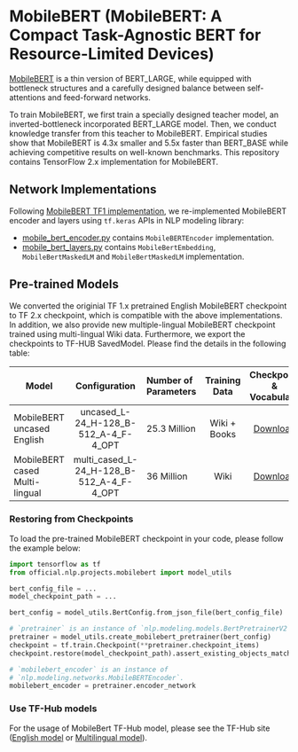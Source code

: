 # MobileBERT (MobileBERT: A Compact Task-Agnostic BERT for Resource-Limited Devices)

[MobileBERT](https://arxiv.org/abs/2004.02984)
is a thin version of BERT_LARGE, while equipped with bottleneck
structures and a carefully designed balance between self-attentions and
feed-forward networks.

To train MobileBERT, we first train a specially designed teacher model, an
inverted-bottleneck incorporated BERT_LARGE model. Then, we conduct knowledge
transfer from this teacher to MobileBERT. Empirical studies show that MobileBERT
is 4.3x smaller and 5.5x faster than BERT_BASE while achieving competitive
results on well-known benchmarks. This repository contains TensorFlow 2.x
implementation for MobileBERT.

## Network Implementations

Following
[MobileBERT TF1 implementation](https://github.com/google-research/google-research/tree/master/mobilebert),
we re-implemented MobileBERT encoder and layers using `tf.keras` APIs in NLP
modeling library:

  * [mobile_bert_encoder.py](https://github.com/tensorflow/models/blob/master/official/nlp/modeling/networks/mobile_bert_encoder.py)
  contains `MobileBERTEncoder` implementation.
  * [mobile_bert_layers.py](https://github.com/tensorflow/models/blob/master/official/nlp/modeling/layers/mobile_bert_layers.py)
  contains `MobileBertEmbedding`, `MobileBertMaskedLM` and `MobileBertMaskedLM`
  implementation.

## Pre-trained Models

We converted the originial TF 1.x pretrained English MobileBERT checkpoint to
TF 2.x checkpoint, which is compatible with the above implementations.
In addition, we also provide new multiple-lingual MobileBERT checkpoint
trained using multi-lingual Wiki data. Furthermore, we export the checkpoints to
TF-HUB SavedModel. Please find the details in the following table:

Model                          | Configuration                            | Number of Parameters | Training Data | Checkpoint & Vocabulary                                                                                                                                    | TF-Hub SavedModel                                                                                                                      | Metrics
------------------------------ | :--------------------------------------: | :------------------- | :-----------: | :-----------------------------------------------------------------------------------------------------------------------------------------------: | :------------------------------------------------------------------------------------------------------------------------------------: | :-----:
MobileBERT uncased English     | uncased_L-24_H-128_B-512_A-4_F-4_OPT     | 25.3 Million         | Wiki + Books  | [Download](https://storage.cloud.google.com/tf_model_garden/nlp/mobilebert/uncased_L-24_H-128_B-512_A-4_F-4_OPT.tar.gz)     | [TF-Hub](https://tfhub.dev/tensorflow/mobilebert_en_uncased_L-24_H-128_B-512_A-4_F-4_OPT/1)     | Squad v1.1 F1 90.0, GLUE 77.7
MobileBERT cased Multi-lingual | multi_cased_L-24_H-128_B-512_A-4_F-4_OPT | 36 Million           | Wiki          | [Download](https://storage.cloud.google.com/tf_model_garden/nlp/mobilebert/multi_cased_L-24_H-128_B-512_A-4_F-4_OPT.tar.gz) | [TF-Hub](https://tfhub.dev/tensorflow/mobilebert_multi_cased_L-24_H-128_B-512_A-4_F-4_OPT/1) | XNLI (zero-short):64.7

### Restoring from Checkpoints

To load the pre-trained MobileBERT checkpoint in your code, please follow the
example below:

```python
import tensorflow as tf
from official.nlp.projects.mobilebert import model_utils

bert_config_file = ...
model_checkpoint_path = ...

bert_config = model_utils.BertConfig.from_json_file(bert_config_file)

# `pretrainer` is an instance of `nlp.modeling.models.BertPretrainerV2`.
pretrainer = model_utils.create_mobilebert_pretrainer(bert_config)
checkpoint = tf.train.Checkpoint(**pretrainer.checkpoint_items)
checkpoint.restore(model_checkpoint_path).assert_existing_objects_matched()

# `mobilebert_encoder` is an instance of
# `nlp.modeling.networks.MobileBERTEncoder`.
mobilebert_encoder = pretrainer.encoder_network
```

### Use TF-Hub models

For the usage of MobileBert TF-Hub model, please see the TF-Hub site
([English model](https://tfhub.dev/tensorflow/mobilebert_en_uncased_L-24_H-128_B-512_A-4_F-4_OPT/1)
or
[Multilingual model](https://tfhub.dev/tensorflow/mobilebert_multi_cased_L-24_H-128_B-512_A-4_F-4_OPT/1)).
